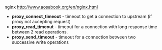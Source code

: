 nginx
http://www.aosabook.org/en/nginx.html

* __proxy_connect_timeout__ - timeout to get a connection to upstream (if proxy not accepting request)
* __proxy_read_timeout__ - timeout for a connection with long response time between 2 read operations.
* __proxy_send_timeout__ - timeout for a connection between two successive write operations
